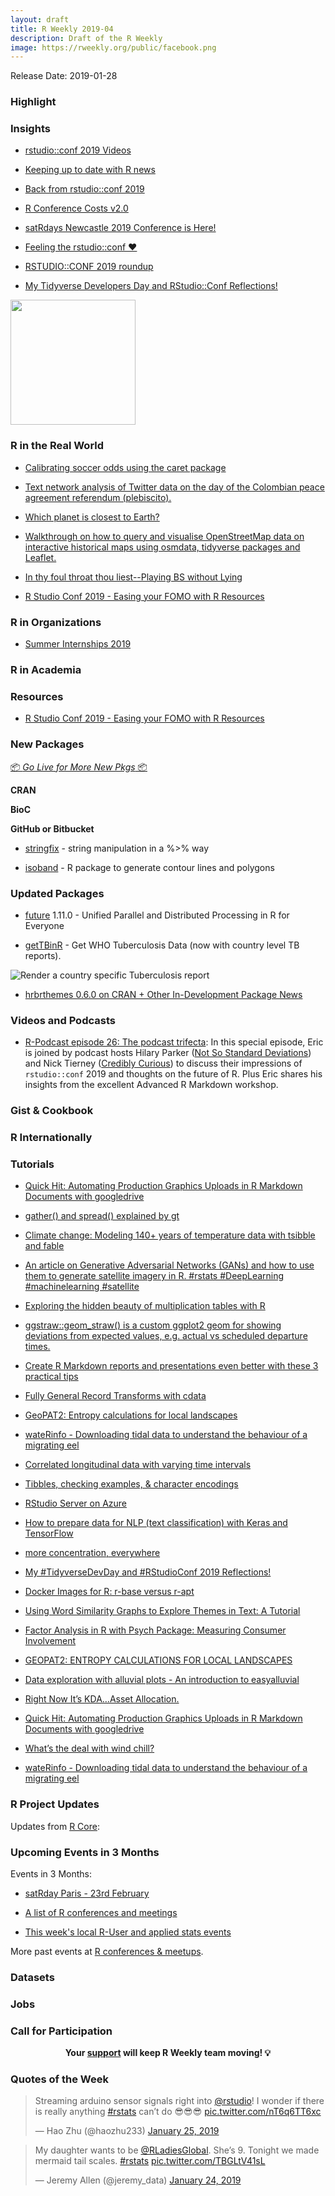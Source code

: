 ```yaml
---
layout: draft
title: R Weekly 2019-04
description: Draft of the R Weekly
image: https://rweekly.org/public/facebook.png
---
```


Release Date: 2019-01-28

###  Highlight



### Insights

+ [rstudio::conf 2019 Videos](https://resources.rstudio.com/rstudio-conf-2019)

+ [Keeping up to date with R news](https://masalmon.eu/2019/01/25/uptodate/)

+ [Back from rstudio::conf 2019](https://yihui.name/en/2019/01/rstudio-conf/)

+ [R Conference Costs v2.0](https://www.jumpingrivers.com/blog/r-conference-costs-v2-0/)


+ [satRdays Newcastle 2019 Conference is Here!](https://www.jumpingrivers.com/blog/satrdays-newcastle-2019-conference/)


+ [Feeling the rstudio::conf ❤️](https://juliasilge.com/blog/rstudio-conf-2019/)

+ [RSTUDIO::CONF 2019 roundup](https://www.mango-solutions.com/blog/rstudioconf-2019)

+ [My Tidyverse Developers Day and RStudio::Conf Reflections!](https://ryo-n7.github.io/2019-01-25-tidyversedevday-rstudioconf-reflections/)

<img src = "https://i.imgur.com/YSND5RZ.jpg" height = "200" />


### R in the Real World

+ [Calibrating soccer odds using the caret package ](http://dm13450.github.io/2019/01/10/Odds-and-Winning.html)

+ [Text network analysis of Twitter data on the day of the Colombian peace agreement referendum (plebiscito).  ](https://juanitorduz.github.io/text-mining-networks-and-visualization-plebiscito-tweets/)

+ [Which planet is closest to Earth?](https://flother.is/2019/which-planet-is-closest-to-earth/)

+ [Walkthrough on how to query and visualise OpenStreetMap data on interactive historical maps using osmdata, tidyverse packages and Leaflet.](https://mhermans.net/post/mapping-leuvense-gangen/)

+ [In thy foul throat thou liest--Playing BS without Lying](http://daranzolin.github.io/2019-01-19-bs-simulation/)

+ [R Studio Conf 2019 - Easing your FOMO with R Resources](https://www.littlemissdata.com/blog/rstudioconf2019)

###  R in Organizations


+ [Summer Internships 2019](https://blog.rstudio.com/2019/01/18/summer-internships-2019/)


###  R in Academia



###  Resources

+ [R Studio Conf 2019 - Easing your FOMO with R Resources](https://www.littlemissdata.com/blog/rstudioconf2019)



###  New Packages

<p class="added-hostname"><a href="https://rweekly.org/live" target="_blank" class="externalLink">📦 <i>Go Live for More New Pkgs</i> 📦</a></p>

**CRAN**



**BioC**



**GitHub or Bitbucket**

+ [stringfix](https://guillaumepressiat.github.io//blog/2019/01/stringfix) - string manipulation in a %>% way

+ [isoband](https://github.com/clauswilke/isoband) - R package to generate contour lines and polygons


### Updated Packages

* [future](https://cran.r-project.org/package=future) 1.11.0 - Unified Parallel and Distributed Processing in R for Everyone

* [getTBinR](https://www.samabbott.co.uk/post/gettbinr-5-7/) - Get WHO Tuberculosis Data (now with country level TB reports).

![Render a country specific Tuberculosis report](https://www.samabbott.co.uk/img/getTBinR/release-5-7.png)


+ [hrbrthemes 0.6.0 on CRAN + Other In-Development Package News](https://rud.is/b/2019/01/21/hrbrthemes-0-6-0-on-cran-other-in-development-package-news/)

###  Videos and Podcasts

+ [R-Podcast episode 26: The podcast trifecta](https://r-podcast.org/26): In this special episode, Eric is joined by podcast hosts Hilary Parker ([Not So Standard Deviations](http://nssdeviations.com/)) and Nick Tierney ([Credibly Curious](https://soundcloud.com/crediblycurious)) to discuss their impressions of `rstudio::conf` 2019 and thoughts on the future of R.  Plus Eric shares his insights from the excellent Advanced R Markdown workshop.

### Gist & Cookbook



### R Internationally



###  Tutorials


+ [Quick Hit: Automating Production Graphics Uploads in R Markdown Documents with googledrive](https://rud.is/b/2019/01/24/quick-hit-automating-production-graphics-uploads-in-r-markdown-documents-with-googledrive/)


+ [gather() and spread() explained by gt](https://yutani.rbind.io/post/gather-and-spread-explained-by-gt/)

+ [Climate change: Modeling 140+ years of temperature data with tsibble and fable](http://rethinking.rbind.io/2019/01/21/140-years/)


+ [An article on Generative Adversarial Networks (GANs) and how to use them to generate satellite imagery in R. #rstats #DeepLearning #machinelearning #satellite](https://appsilon.com/satellite-imagery-generation-with-gans/)

+ [Exploring the hidden beauty of multiplication tables with R](https://solmos.netlify.com/post/2018-11-06-multiplication-table/multiplication-table-with-r/)

+ [ggstraw::geom_straw() is a custom ggplot2 geom for showing deviations from expected values, e.g. actual vs scheduled departure times.](https://nacnudus.github.io/duncangarmonsway/posts/2019-01-25-a-custom-ggplot2-geom-for-deviations/)


+ [Create R Markdown reports and presentations even better with these 3 practical tips](https://jozefhajnala.gitlab.io/r/r909-rmarkdown-tips/)

+ [Fully General Record Transforms with cdata](http://www.win-vector.com/blog/2019/01/fully-general-record-transforms-with-cdata/)



+ [GeoPAT2: Entropy calculations for local landscapes](https://nowosad.github.io/post/geopat-2-ent/)


+ [wateRinfo - Downloading tidal data to understand the behaviour of a migrating eel](https://ropensci.org/blog/2019/01/22/waterinfo-tidal-eel/)

+ [Correlated longitudinal data with varying time intervals](https://www.rdatagen.net/post/correlated-longitudinal-data-with-varying-time-intervals/)

+ [Tibbles, checking examples, & character encodings](https://www.fromthebottomoftheheap.net/2019/01/22/using-tibbles-and-example-checking/)

+ [RStudio Server on Azure](https://blog.revolutionanalytics.com/2019/01/rstudio-server-on-azure.html)

+ [How to prepare data for NLP (text classification) with Keras and TensorFlow](https://shirinsplayground.netlify.com/2019/01/text_classification_keras_data_prep/)


+ [more concentration, everywhere](https://xianblog.wordpress.com/2019/01/25/more-concentration-everywhere/)

+ [My #TidyverseDevDay and #RStudioConf 2019 Reflections!](http://Ryo-N7.github.io/2019-01-25-tidyversedevday-rstudioconf-reflections/)


+ [Docker Images for R: r-base versus r-apt](https://datawookie.netlify.com/blog/2019/01/docker-images-for-r-r-base-versus-r-apt/)


+ [Using Word Similarity Graphs to Explore Themes in Text: A Tutorial](https://www.markhw.com/blog/word-similarity-graphs)

+ [Factor Analysis in R with Psych Package: Measuring Consumer Involvement](https://lucidmanager.org/measuring-consumer-involvement/)

+ [GEOPAT2: ENTROPY CALCULATIONS FOR LOCAL LANDSCAPES](https://nowosad.github.io/post/geopat-2-ent/)

+ [Data exploration with alluvial plots - An introduction to easyalluvial](https://www.datisticsblog.com/2018/10/intro_easyalluvial/)

+ [Right Now It’s KDA…Asset Allocation.](https://quantstrattrader.wordpress.com/2019/01/24/right-now-its-kda-asset-allocation/)

+ [Quick Hit: Automating Production Graphics Uploads in R Markdown Documents with googledrive](https://rud.is/b/2019/01/24/quick-hit-automating-production-graphics-uploads-in-r-markdown-documents-with-googledrive/)

+ [What’s the deal with wind chill?](http://www.decisionsciencenews.com/2019/01/22/whats-the-deal-with-wind-chill/)

+ [wateRinfo - Downloading tidal data to understand the behaviour of a migrating eel](https://ropensci.org/blog/2019/01/22/waterinfo-tidal-eel/)

<!--<div class="post-more-begi
n"></div><div class="post-more-end"></div>-->

###  R Project Updates

Updates from [R Core](http://developer.r-project.org/blosxom.cgi/R-devel/NEWS):


###  Upcoming Events in 3 Months

Events in 3 Months:

+ [satRday Paris - 23rd February](https://paris2019.satrdays.org/)

+ [A list of R conferences and meetings](https://jumpingrivers.github.io/meetingsR/events.html)

+ [This week's local R-User and applied stats events](https://community.rstudio.com/c/irl)

More past events at [R conferences & meetups](https://conf.rweekly.org).

### Datasets




### Jobs




###  Call for Participation



<p class="hide-support added-hostname support-rweekly" style="text-align: center;font-weight: bold;">Your <a class="non-visited externalLink" href="https://www.patreon.com/rweekly" onclick="pas(this)">support</a> will keep R Weekly team moving! 💡</p>

###  Quotes of the Week

<blockquote class="twitter-tweet" data-lang="en"><p lang="en" dir="ltr">Streaming arduino sensor signals right into <a href="https://twitter.com/rstudio?ref_src=twsrc%5Etfw">@rstudio</a>! I wonder if there is really anything <a href="https://twitter.com/hashtag/rstats?src=hash&amp;ref_src=twsrc%5Etfw">#rstats</a> can’t do 😎😎😎 <a href="https://t.co/nT6q6TT6xc">pic.twitter.com/nT6q6TT6xc</a></p>&mdash; Hao Zhu (@haozhu233) <a href="https://twitter.com/haozhu233/status/1088851449096880128?ref_src=twsrc%5Etfw">January 25, 2019</a></blockquote>
<script async src="https://platform.twitter.com/widgets.js" charset="utf-8"></script>

<blockquote class="twitter-tweet" data-lang="en"><p lang="en" dir="ltr">My daughter wants to be <a href="https://twitter.com/RLadiesGlobal?ref_src=twsrc%5Etfw">@RLadiesGlobal</a>. She’s 9. Tonight we made mermaid tail scales. <a href="https://twitter.com/hashtag/rstats?src=hash&amp;ref_src=twsrc%5Etfw">#rstats</a> <a href="https://t.co/TBGLtV41sL">pic.twitter.com/TBGLtV41sL</a></p>&mdash; Jeremy Allen (@jeremy_data) <a href="https://twitter.com/jeremy_data/status/1088254525197103104?ref_src=twsrc%5Etfw">January 24, 2019</a></blockquote>
<script async src="https://platform.twitter.com/widgets.js" charset="utf-8"></script>
